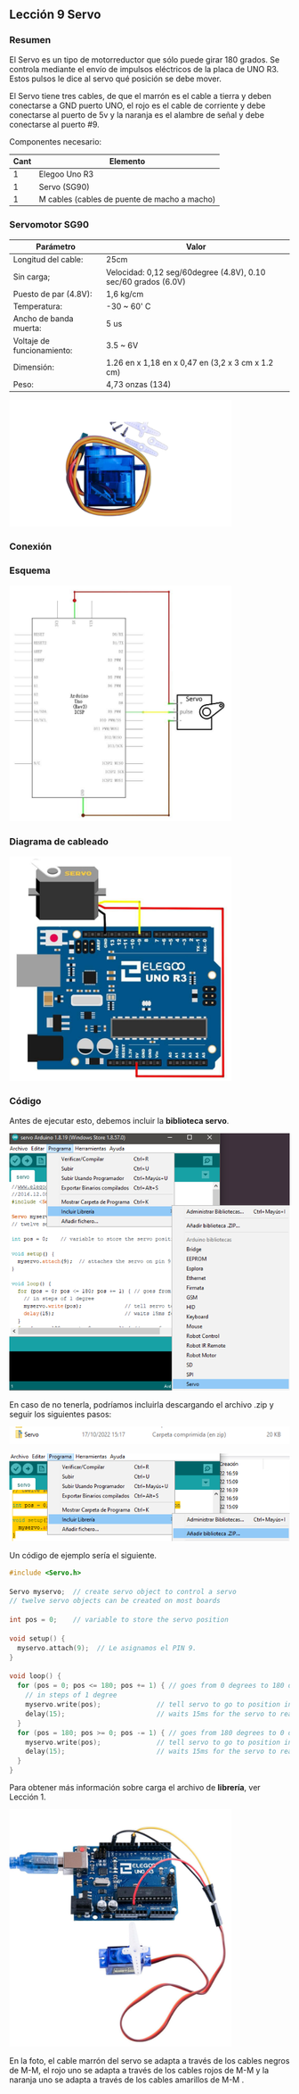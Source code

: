 ## Lección 9 Servo 

### Resumen 

El Servo es un tipo de motorreductor que sólo puede girar 180 grados. Se controla  mediante el envío de impulsos eléctricos de la placa de UNO R3. Estos pulsos le dice al servo qué posición se debe mover. 

El Servo tiene tres cables, de que el marrón  es el cable a tierra y deben conectarse a GND puerto UNO, el rojo es el cable de corriente y debe conectarse al puerto de 5v y la naranja es el alambre de señal y debe conectarse al puerto #9.  

Componentes necesario: 

| Cant | Elemento                                     |
| ---- | -------------------------------------------- |
| 1    | Elegoo Uno R3                                |
| 1    | Servo (SG90)                                 |
| 1    | M cables (cables de puente de macho a macho) |

### Servomotor SG90 

| Parámetro                  | Valor                                                          |
| -------------------------- | -------------------------------------------------------------- |
| Longitud del cable:        | 25cm                                                           |
| Sin carga;                 | Velocidad: 0,12 seg/60degree (4.8V), 0.10 sec/60 grados (6.0V) |
| Puesto de par (4.8V):      | 1,6 kg/cm                                                      |
| Temperatura:               | -30 ~ 60' C                                                    |
| Ancho de banda muerta:     | 5 us                                                           |
| Voltaje de funcionamiento: | 3.5 ~ 6V                                                       |
| Dimensión:                 | 1.26 en x 1,18 en x 0,47 en (3,2 x 3 cm x 1.2 cm)              |
| Peso:                      | 4,73 onzas (134)                                               |

<img width="400" src="media/image83.png" id="image83">

### Conexión

### Esquema

<img width="400" src="media/image84.jpeg" id="image84">

### Diagrama de cableado

<img width="400" src="media/image85.jpeg" id="image85">

### Código

Antes de ejecutar esto, debemos incluir la **biblioteca servo**.

![](img/2022-10-17-15-28-13.png)

En caso de no tenerla, podríamos incluirla descargando el archivo .zip y seguir los siguientes pasos:

![](img/2022-10-17-15-30-21.png)

![](img/2022-10-17-15-29-45.png)

Un código de ejemplo sería el siguiente.

```c
#include <Servo.h>

Servo myservo;  // create servo object to control a servo
// twelve servo objects can be created on most boards

int pos = 0;    // variable to store the servo position

void setup() {
  myservo.attach(9);  // Le asignamos el PIN 9.
}

void loop() {
  for (pos = 0; pos <= 180; pos += 1) { // goes from 0 degrees to 180 degrees
    // in steps of 1 degree
    myservo.write(pos);              // tell servo to go to position in variable 'pos'
    delay(15);                       // waits 15ms for the servo to reach the position
  }
  for (pos = 180; pos >= 0; pos -= 1) { // goes from 180 degrees to 0 degrees
    myservo.write(pos);              // tell servo to go to position in variable 'pos'
    delay(15);                       // waits 15ms for the servo to reach the position
  }
}
```

Para obtener más información sobre carga el archivo de **librería**, ver Lección 1.

<img width="400" src="media/image86.jpeg" id="image86">

En la foto, el cable marrón del servo se adapta a través de los cables negros de M-M, el rojo uno se adapta a través de los cables rojos de M-M y la naranja uno se adapta a través de los cables amarillos de M-M .
